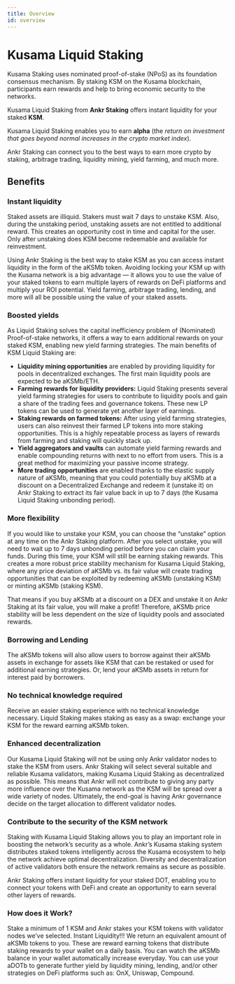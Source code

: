 ```yaml
---
title: Overview
id: overview
---
```


# Kusama Liquid Staking

Kusama Staking uses nominated proof-of-stake (NPoS) as its foundation consensus mechanism. By staking KSM on the Kusama blockchain, participants earn rewards and help to bring economic security to the networks. 

Kusama Liquid Staking from **Ankr Staking** offers instant liquidity for your staked **KSM**.

Kusama Liquid Staking enables you to earn **alpha** (the _return on investment that goes beyond normal increases in the crypto market index_).

Ankr Staking can connect you to the best ways to earn more crypto by staking, arbitrage trading, liquidity mining, yield farming, and much more.

## **Benefits**

### **Instant liquidity**

Staked assets are illiquid. Stakers must wait 7 days to unstake KSM. Also, during the unstaking period, unstaking assets are not entitled to additional reward. This creates an opportunity cost in time and capital for the user. Only after unstaking does KSM become redeemable and available for reinvestment. 

Using Ankr Staking is the best way to stake KSM as you can access instant liquidity in the form of the aKSMb token. Avoiding locking your KSM up with the Kusama network is a big advantage — it allows you to use the value of your staked tokens to earn multiple layers of rewards on DeFi platforms and multiply your ROI potential. Yield farming, arbitrage trading, lending, and more will all be possible using the value of your staked assets.

### **Boosted yields**

As Liquid Staking solves the capital inefficiency problem of (Nominated) Proof-of-stake networks, it offers a way to earn additional rewards on your staked KSM, enabling new yield farming strategies. The main benefits of KSM Liquid Staking are:

* **Liquidity mining opportunities** are enabled by providing liquidity for pools in decentralized exchanges. The first main liquidity pools are expected to be aKSMb/ETH.
* **Farming rewards for liquidity providers:** Liquid Staking presents several yield farming strategies for users to contribute to liquidity pools and gain a share of the trading fees and governance tokens. These new LP tokens can be used to generate yet another layer of earnings.
* **Staking rewards on farmed tokens:** After using yield farming strategies, users can also reinvest their farmed LP tokens into more staking opportunities. This is a highly repeatable process as layers of rewards from farming and staking will quickly stack up.
* **Yield aggregators and vaults** can automate yield farming rewards and enable compounding returns with next to no effort from users. This is a great method for maximizing your passive income strategy.
* **More trading opportunities** are enabled thanks to the elastic supply nature of aKSMb, meaning that you could potentially buy aKSMb at a discount on a Decentralized Exchange and redeem it (unstake it) on Ankr Staking to extract its fair value back in up to 7 days (the Kusama Liquid Staking unbonding period).

### **More flexibility**

If you would like to unstake your KSM, you can choose the “unstake” option at any time on the Ankr Staking platform. After you select unstake, you will need to wait up to 7 days unbonding period before you can claim your funds. During this time, your KSM will still be earning staking rewards. This creates a more robust price stability mechanism for Kusama Liquid Staking, where any price deviation of aKSMb vs. its fair value will create trading opportunities that can be exploited by redeeming aKSMb (unstaking KSM) or minting aKSMb (staking KSM).

That means if you buy aKSMb at a discount on a DEX and unstake it on Ankr Staking at its fair value, you will make a profit! Therefore, aKSMb price stability will be less dependent on the size of liquidity pools and associated rewards.

### Borrowing and Lending

The aKSMb tokens will also allow users to borrow against their aKSMb assets in exchange for assets like KSM that can be restaked or used for additional earning strategies. Or, lend your aKSMb assets in return for interest paid by borrowers.

### No technical knowledge required

Receive an easier staking experience with no technical knowledge necessary. Liquid Staking makes staking as easy as a swap: exchange your KSM for the reward earning aKSMb token.

### Enhanced decentralization

Our Kusama Liquid Staking will not be using only Ankr validator nodes to stake the KSM from users. Ankr Staking will select several suitable and reliable Kusama validators, making Kusama Liquid Staking as decentralized as possible. This means that Ankr will not contribute to giving any party more influence over the Kusama network as the KSM will be spread over a wide variety of nodes. Ultimately, the end-goal is having Ankr governance decide on the target allocation to different validator nodes.

### Contribute to the security of the KSM network

Staking with Kusama Liquid Staking allows you to play an important role in boosting the network’s security as a whole. Ankr’s Kusama staking system distributes staked tokens intelligently across the Kusama ecosystem to help the network achieve optimal decentralization. Diversity and decentralization of active validators both ensure the network remains as secure as possible.

Ankr Staking offers instant liquidity for your staked DOT, enabling you to connect your tokens with DeFi and create an opportunity to earn several other layers of rewards.

### How does it Work?
Stake a minimum of 1 KSM and Ankr stakes your KSM tokens with validator nodes we’ve selected.
Instant Liquidity!!! We return an equivalent amount of aKSMb tokens to you. These are reward earning tokens that distribute staking rewards to your wallet on a daily basis. You can watch the aKSMb balance in your wallet automatically increase everyday.
You can use your aDOTb to generate further yield by liquidity mining, lending, and/or other strategies on DeFi platforms such as:
OnX, Uniswap, Compound.